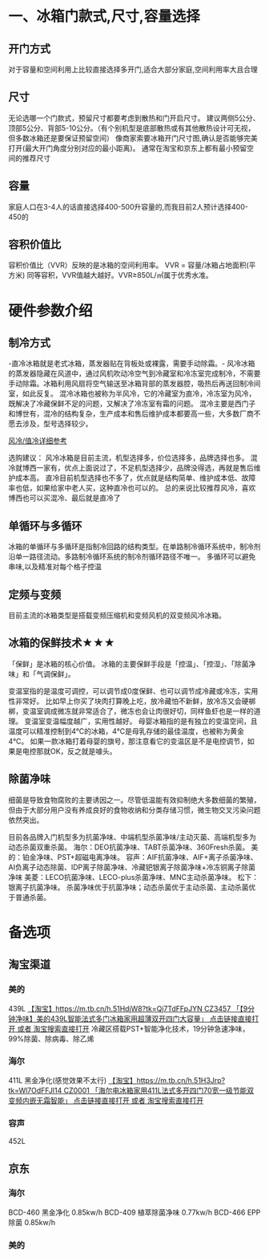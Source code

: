 # 一、冰箱门款式,尺寸,容量选择
## 开门方式
对于容量和空间利用上比较直接选择多开门,适合大部分家庭,空间利用率大且合理

## 尺寸
无论选哪一个门款式，预留尺寸都要考虑到散热和门开启尺寸。
建议两侧5公分、顶部5公分、背部5-10公分。（有个别机型是底部散热或有其他散热设计可无视，但多数冰箱还是要保证预留空间）
像商家索要冰箱开门尺寸图,确认是否能够完美打开(最大开门角度分别对应的最小距离)。
通常在淘宝和京东上都有最小预留空间的推荐尺寸

## 容量
家庭人口在3-4人的话直接选择400-500升容量的,而我目前2人预计选择400-450的
## 容积价值比
容积价值比（VVR）反映的是冰箱的空间利用率。
VVR =  容量/冰箱占地面积(平方米)
同等容积，VVR值越大越好。VVR≥850L/㎡属于优秀水准。

# 硬件参数介绍

## 制冷方式
-直冷冰箱就是老式冰箱，蒸发器贴在背板处或裸露，需要手动除霜。-
风冷冰箱的蒸发器隐藏在风道中，通过风机吹动冷空气到冷藏室和冷冻室完成制冷，不需要手动除霜。冰箱利用风扇将空气输送至冰箱背部的蒸发器腔，吸热后再送回制冷间室，如此反复。
混冷冰箱也被称为半风冷，它的冷藏室为直冷，冷冻室为风冷，既解决了冷藏保鲜不足的问题，又解决了冷冻室有霜的问题。
混冷主要是西门子和博世有，混冷的结构复杂，生产成本和售后维护成本都要高一些，大多数厂商不愿去涉及，型号选择较少。

[风冷/值冷详细参考](https://www.zhihu.com/question/329677507/answer/1905935945)

选购建议：
风冷冰箱是目前主流，机型选择多，价位选择多，品牌选择也多。
混冷就博西一家有，优点上面说过了，不足机型选择少，品牌没得选，再就是售后维护成本高。
直冷目前机型选择也不多了，优点就是结构简单、维护成本低、故障率也低，如果给家中老人买，这种直冷也可以的。
总的来说比较推荐风冷，喜欢博西也可以买混冷、最后就是直冷了

## 单循环与多循环
冰箱的单循环与多循环是指制冷回路的结构类型。在单路制冷循环系统中，制冷剂沿单一路径流动。多路制冷循环系统的制冷剂循环路径不唯一。
多循环可以避免串味,以及精准对每个格子控温

## 定频与变频
目前主流的冰箱类型是搭载变频压缩机和变频风机的双变频风冷冰箱。
## 冰箱的保鲜技术★★★
「保鲜」是冰箱的核心价值。
冰箱的主要保鲜手段是「控温」、「控湿」、「除菌净味」和「气调保鲜」。

变温室指的是温度可调控，可以调节成0度保鲜、也可以调节成冷藏或冷冻，实用性非常好。
比如早上你买了块肉打算晚上吃，放冷藏怕不新鲜，放冷冻又会硬梆梆，变温室调成微冻就非常适合了，微冻也会让肉很好切，同样鱼虾也是一样的道理。
变温室变温幅度越广，实用性越好。
母婴冰箱指的是有独立的变温空间，且温度可以精准控制到4℃的冰箱，4℃是母乳存储的最佳温度，也被称为黄金4℃。
如果一款冰箱打着母婴的旗号，那注意看它的变温区是不是电控调节，如果是电控那就OK，反之就是噱头。
## 除菌净味
细菌是导致食物腐败的主要诱因之一。尽管低温能有效抑制绝大多数细菌的繁殖，但由于大部分用户没有养成良好的食物收纳和分类存储习惯，微生物交叉污染问题依然突出。

目前各品牌入门机型多为抗菌净味、中端机型杀菌净味/主动灭菌、高端机型多为动态杀菌双重杀菌。
海尔：DEO抗菌净味、TABT杀菌净味、360Fresh杀菌。
美的：铂金净味、PST+超磁电离净味。
容声：AIF抗菌净味、AIF+离子杀菌净味、AI负离子动态除菌、IDP离子除菌净味、冷藏钯银离子除菌净味+冷冻铜离子除菌净味
美菱：LECO抗菌净味、LECO-plus杀菌净味、MNC主动杀菌净味。
松下：银离子抗菌净味。
杀菌净味优于抗菌净味；动态杀菌优于主动杀菌、主动杀菌优于普通杀菌。

# 备选项
## 淘宝渠道
### 美的 
439L [【淘宝】https://m.tb.cn/h.51HdjW8?tk=Qj7TdFFpJYN CZ3457 「【9分钟净味】美的439L智能法式多门冰箱家用超薄双开四门大容量」
点击链接直接打开 或者 淘宝搜索直接打开](https://m.tb.cn/h.51HdjW8?tk=Qj7TdFFpJYN)
冷藏区搭载PST+智能净化技术，19分钟急速净味，99%除菌、除病毒、除乙烯

### 海尔
411L 黑金净化(感觉效果不太行) [【淘宝】https://m.tb.cn/h.51H3Jrp?tk=Wl7OdFFJl14 CZ0001 「海尔电冰箱家用411L法式多开四门70宽一级节能双变频内嵌无霜智能」
点击链接直接打开 或者 淘宝搜索直接打开](https://m.tb.cn/h.51H3Jrp?tk=Wl7OdFFJl14)

### 容声
452L 

## 京东
### 海尔
BCD-460 黑金净化  0.85kw/h
BCD-409 植萃除菌净味 0.77kw/h
BCD-466 EPP除菌 0.85kw/h

### 美的



